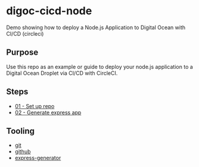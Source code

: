 # digoc-cicd-node
Demo showing how to deploy a Node.js Application to Digital Ocean with CI/CD (circleci) 

## Purpose

Use this repo as an example or guide to deploy your node.js application to a Digital Ocean Droplet via CI/CD with CircleCI.

## Steps

* [01 - Set up repo](https://github.com/full-stack-hackers/digoc-cicd-node/)
* [02 - Generate express app](https://github.com/full-stack-hackers/digoc-cicd-node/)

## Tooling

* [git](https://git-scm.com/)
* [github](https://guides.github.com/activities/hello-world/)
* [express-generator](https://expressjs.com/en/starter/generator.html)
